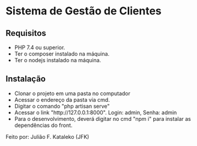 # Sistema de Gestão de Clientes

## Requisitos
<ul>
<li>PHP 7.4 ou superior.</li>
<li>Ter o composer instalado na máquina.</li>
<li>Ter o nodejs instalado na máquina.</li>
</ul>

## Instalação
<ul>
<li>Clonar o projeto em uma pasta no computador</li>
<li>Acessar o endereço da pasta via cmd.</li>
<li>Digitar o comando "php artisan serve"</li>
<li>Acessar o link "http://127.0.0.1:8000". Login: admin, Senha: admin</li>
<li>Para o desenvolvimento, deverá digitar no cmd "npm i" para instalar as dependências do front.</li>
</ul>

<p>Feito por: Julião F. Kataleko (JFK)</p>